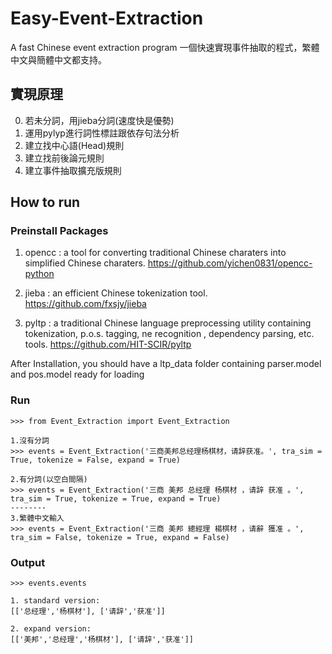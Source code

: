 # Easy-Event-Extraction
A fast Chinese event extraction program 一個快速實現事件抽取的程式，繁體中文與簡體中文都支持。

## 實現原理
  0. 若未分詞，用jieba分詞(速度快是優勢)
  1. 運用pylyp進行詞性標註跟依存句法分析
  2. 建立找中心語(Head)規則
  3. 建立找前後論元規則
  4. 建立事件抽取擴充版規則

## How to run

### Preinstall Packages

  1. opencc : a tool for converting traditional Chinese charaters into simplified Chinese charaters.
https://github.com/yichen0831/opencc-python

  2. jieba : an efficient Chinese tokenization tool.
https://github.com/fxsjy/jieba

  3. pyltp : a traditional Chinese language preprocessing utility containing tokenization, p.o.s. tagging, ne recognition , dependency parsing, etc. tools.
https://github.com/HIT-SCIR/pyltp

After Installation, you should have a ltp_data folder containing parser.model and pos.model ready for loading

### Run

```
>>> from Event_Extraction import Event_Extraction

1.沒有分詞
>>> events = Event_Extraction('三商美邦总经理杨棋材，请辞获准。', tra_sim = True, tokenize = False, expand = True)

2.有分詞(以空白間隔)
>>> events = Event_Extraction('三商 美邦 总经理 杨棋材 ，请辞 获准 。', tra_sim = True, tokenize = True, expand = True) 
--------
3.繁體中文輸入
>>> events = Event_Extraction('三商 美邦 總經理 楊棋材 ，请辭 獲准 。', tra_sim = False, tokenize = True, expand = False)
```

### Output

```
>>> events.events

1. standard version:
[['总经理','杨棋材'], ['请辞','获准']]

2. expand version:
[['美邦','总经理','杨棋材'], ['请辞','获准']]
```

